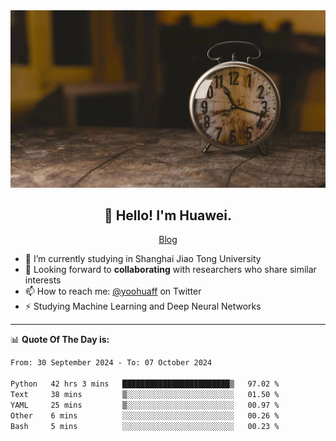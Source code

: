 <div align="center">
  <a href="https://github.com/JHW5981">
    <img src="./assets/background.jpg">
  </a>
</div>

<h2 align="center">👋 Hello! I'm Huawei.</h2>
<p align="center">
  <a href="https://blog.csdn.net/Edward__J?spm=1000.2115.3001.5343">Blog</a>
</p>


- 🔭 I’m currently studying in Shanghai Jiao Tong University
- 💬 Looking forward to **collaborating** with researchers who share similar interests
- 📫 How to reach me: [@yoohuaff](https://twitter.com/yoohuaff) on Twitter
- ⚡ Studying Machine Learning and Deep Neural Networks

-------
📊 **Quote Of The Day is:**
<!--START_SECTION:waka-->

```txt
From: 30 September 2024 - To: 07 October 2024

Python   42 hrs 3 mins   ████████████████████████▒   97.02 %
Text     38 mins         ▒░░░░░░░░░░░░░░░░░░░░░░░░   01.50 %
YAML     25 mins         ▒░░░░░░░░░░░░░░░░░░░░░░░░   00.97 %
Other    6 mins          ░░░░░░░░░░░░░░░░░░░░░░░░░   00.26 %
Bash     5 mins          ░░░░░░░░░░░░░░░░░░░░░░░░░   00.23 %
```

<!--END_SECTION:waka-->
